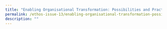 ```yaml
---
title: "Enabling Organisational Transformation: Possibilities and Practice"
permalink: /ethos-issue-13/enabling-organisational-transformation-possibilities-and-practice/
description: ""
---
```

